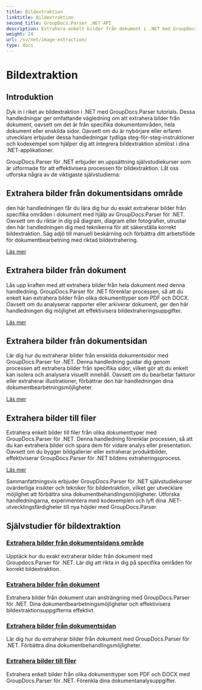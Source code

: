 ```yaml
---
title: Bildextraktion
linktitle: Bildextraktion
second_title: GroupDocs.Parser .NET API
description: Extrahera enkelt bilder från dokument i .NET med GroupDocs.Parser. Förbättra dina dokumentbearbetningsmöjligheter med exakta tekniker för bildextrahering.
weight: 24
url: /sv/net/image-extraction/
type: docs
---
```

# Bildextraktion

## Introduktion

Dyk in i riket av bildextraktion i .NET med GroupDocs.Parser tutorials. Dessa handledningar ger omfattande vägledning om att extrahera bilder från dokument, oavsett om det är från specifika dokumentområden, hela dokument eller enskilda sidor. Oavsett om du är nybörjare eller erfaren utvecklare erbjuder dessa handledningar tydliga steg-för-steg-instruktioner och kodexempel som hjälper dig att integrera bildextraktion sömlöst i dina .NET-applikationer.

GroupDocs.Parser för .NET erbjuder en uppsättning självstudiekurser som är utformade för att effektivisera processen för bildextraktion. Låt oss utforska några av de viktigaste självstudierna:

## Extrahera bilder från dokumentsidans område
den här handledningen får du lära dig hur du exakt extraherar bilder från specifika områden i dokument med hjälp av GroupDocs.Parser för .NET. Oavsett om du riktar in dig på diagram, diagram eller fotografier, utrustar den här handledningen dig med teknikerna för att säkerställa korrekt bildextraktion. Säg adjö till manuell beskärning och förbättra ditt arbetsflöde för dokumentbearbetning med riktad bildextrahering.

[Läs mer](./extract-images-from-document-page-area/)

## Extrahera bilder från dokument
Lås upp kraften med att extrahera bilder från hela dokument med denna handledning. GroupDocs.Parser för .NET förenklar processen, så att du enkelt kan extrahera bilder från olika dokumenttyper som PDF och DOCX. Oavsett om du analyserar rapporter eller arkiverar dokument, ger den här handledningen dig möjlighet att effektivisera bildextraheringsuppgifter.

[Läs mer](./extract-images-from-document/)

## Extrahera bilder från dokumentsidan
Lär dig hur du extraherar bilder från enskilda dokumentsidor med GroupDocs.Parser for .NET. Denna handledning guidar dig genom processen att extrahera bilder från specifika sidor, vilket gör att du enkelt kan isolera och analysera visuellt innehåll. Oavsett om du bearbetar fakturor eller extraherar illustrationer, förbättrar den här handledningen dina dokumentbearbetningsmöjligheter.

[Läs mer](./extract-images-from-document-page/)

## Extrahera bilder till filer
Extrahera enkelt bilder till filer från olika dokumenttyper med GroupDocs.Parser för .NET. Denna handledning förenklar processen, så att du kan extrahera bilder och spara dem för vidare analys eller presentation. Oavsett om du bygger bildgallerier eller extraherar produktbilder, effektiviserar GroupDocs.Parser för .NET bildens extraheringsprocess.

[Läs mer](./extract-images-to-files/)

Sammanfattningsvis erbjuder GroupDocs.Parser för .NET självstudiekurser ovärderliga insikter och tekniker för bildextraktion, vilket ger utvecklare möjlighet att förbättra sina dokumentbehandlingsmöjligheter. Utforska handledningarna, experimentera med kodexemplen och lyft dina .NET-utvecklingsfärdigheter till nya höjder med GroupDocs.Parser.
## Självstudier för bildextraktion
### [Extrahera bilder från dokumentsidans område](./extract-images-from-document-page-area/)
Upptäck hur du exakt extraherar bilder från dokument med Groupdocs.Parser för .NET. Lär dig att rikta in dig på specifika områden för korrekt bildextraktion.
### [Extrahera bilder från dokument](./extract-images-from-document/)
Extrahera bilder från dokument utan ansträngning med GroupDocs.Parser för .NET. Dina dokumentbearbetningsmöjligheter och effektivisera bildextraktionsuppgifterna effektivt.
### [Extrahera bilder från dokumentsidan](./extract-images-from-document-page/)
Lär dig hur du extraherar bilder från dokument med GroupDocs.Parser för .NET. Förbättra dina dokumentbehandlingsmöjligheter.
### [Extrahera bilder till filer](./extract-images-to-files/)
Extrahera enkelt bilder från olika dokumenttyper som PDF och DOCX med GroupDocs.Parser för .NET. Förenkla dina dokumentanalysuppgifter.